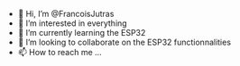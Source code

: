 - 👋 Hi, I’m @FrancoisJutras
- 👀 I’m interested in everything
- 🌱 I’m currently learning the ESP32
- 💞️ I’m looking to collaborate on the ESP32 functionnalities
- 📫 How to reach me ...

<!---
FrancoisJutras/FrancoisJutras is a ✨ special ✨ repository because its `README.md` (this file) appears on your GitHub profile.
You can click the Preview link to take a look at your changes.
--->
